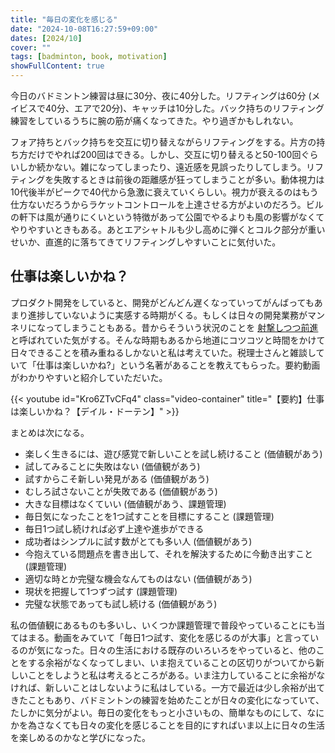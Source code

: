 ```yaml
---
title: "毎日の変化を感じる"
date: "2024-10-08T16:27:59+09:00"
dates: [2024/10]
cover: ""
tags: [badminton, book, motivation]
showFullContent: true
---
```


今日のバドミントン練習は昼に30分、夜に40分した。リフティングは60分 (メイビスで40分、エアで20分)、キャッチは10分した。バック持ちのリフティング練習をしているうちに腕の筋が痛くなってきた。やり過ぎかもしれない。

フォア持ちとバック持ちを交互に切り替えながらリフティングをする。片方の持ち方だけでやれば200回はできる。しかし、交互に切り替えると50-100回ぐらいしか続かない。雑になってしまったり、遠近感を見誤ったりしてしまう。リフティングを失敗するときは前後の距離感が狂ってしまうことが多い。動体視力は10代後半がピークで40代から急激に衰えていくらしい。視力が衰えるのはもう仕方ないだろうからラケットコントロールを上達させる方がよいのだろう。ビルの軒下は風が通りにくいという特徴があって公園でやるよりも風の影響がなくてやりやすいときもある。あとエアシャトルも少し高めに弾くとコルク部分が重いせいか、直進的に落ちてきてリフティングしやすいことに気付いた。

## 仕事は楽しいかね？

プロダクト開発をしていると、開発がどんどん遅くなっていってがんばってもあまり進捗していないように実感する時期がくる。もしくは日々の開発業務がマンネリになってしまうこともある。昔からそういう状況のことを [射撃しつつ前進](https://megalodon.jp/2011-0824-1248-00/japanese.joelonsoftware.com/Articles/FireAndMotion.html) と呼ばれていた気がする。そんな時期もあるから地道にコツコツと時間をかけて日々できることを積み重ねるしかないと私は考えていた。税理士さんと雑談していて「仕事は楽しいかね?」という名著があることを教えてもらった。要約動画がわかりやすいと紹介していただいた。

{{< youtube id="Kro6ZTvCFq4" class="video-container" title="【要約】仕事は楽しいかね？【デイル・ドーテン】" >}}

まとめは次になる。

* 楽しく生きるには、遊び感覚で新しいことを試し続けること (価値観があう)
* 試してみることに失敗はない (価値観があう)
* 試すからこそ新しい発見がある (価値観があう)
* むしろ試さないことが失敗である (価値観があう)
* 大きな目標はなくていい (価値観があう、課題管理)
* 毎日気になったことを1つ試すことを目標にすること (課題管理)
* 毎日1つ試し続ければ必ず上達や進歩ができる
* 成功者はシンプルに試す数がとても多い人 (価値観があう)
* 今抱えている問題点を書き出して、それを解決するために今動き出すこと (課題管理)
* 適切な時とか完璧な機会なんてものはない (価値観があう)
* 現状を把握して1つずつ試す (課題管理)
* 完璧な状態であっても試し続ける (価値観があう)

私の価値観にあるものも多いし、いくつか課題管理で普段やっていることにも当てはまる。動画をみていて「毎日1つ試す、変化を感じるのが大事」と言っているのが気になった。日々の生活における既存のいろいろをやっていると、他のことをする余裕がなくなってしまい、いま抱えていることの区切りがついてから新しいことをしようと私は考えるところがある。いま注力していることに余裕がなければ、新しいことはしないように私はしている。一方で最近は少し余裕が出てきたこともあり、バドミントンの練習を始めたことが日々の変化になっていて、たしかに気分がよい。毎日の変化をもっと小さいもの、簡単なものにして、なにかを為さなくても日々の変化を感じることを目的にすればいま以上に日々の生活を楽しめるのかなと学びになった。
